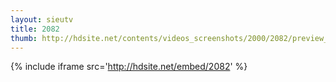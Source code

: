 ```yaml
---
layout: sieutv
title: 2082
thumb: http://hdsite.net/contents/videos_screenshots/2000/2082/preview_360p.mp4.jpg
---
```

{% include iframe src='http://hdsite.net/embed/2082' %}
 
